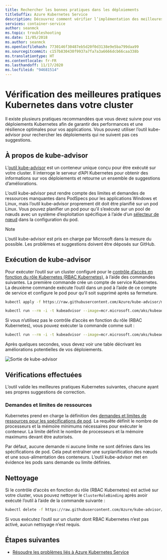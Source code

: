 ```yaml
---
title: Rechercher les bonnes pratiques dans les déploiements
titleSuffix: Azure Kubernetes Service
description: Découvrez comment vérifier l’implémentation des meilleures pratiques dans vos déploiements sur Azure Kubernetes Service à l’aide de kube-advisor
services: container-service
author: seanmck
ms.topic: troubleshooting
ms.date: 11/05/2018
ms.author: seanmck
ms.openlocfilehash: 7730146f30487eb5d20f0d3138e9e5ba799daa99
ms.sourcegitcommit: c157b830430f9937a7fa7a3a6666dcb66caa338b
ms.translationtype: HT
ms.contentlocale: fr-FR
ms.lasthandoff: 11/17/2020
ms.locfileid: "94681514"
---
```

# <a name="checking-for-kubernetes-best-practices-in-your-cluster"></a>Vérification des meilleures pratiques Kubernetes dans votre cluster

Il existe plusieurs pratiques recommandées que vous devez suivre pour vos déploiements Kubernetes afin de garantir des performances et une résilience optimales pour vos applications. Vous pouvez utiliser l’outil kube-advisor pour rechercher les déploiements qui ne suivent pas ces suggestions.

## <a name="about-kube-advisor"></a>À propos de kube-advisor

L’[outil kube-advisor][kube-advisor-github] est un conteneur unique conçu pour être exécuté sur votre cluster. Il interroge le serveur d’API Kubernetes pour obtenir des informations sur vos déploiements et retourne un ensemble de suggestions d’améliorations.

L’outil kube-advisor peut rendre compte des limites et demandes de ressources manquantes dans PodSpecs pour les applications Windows et Linux, mais l’outil kube-advisor proprement dit doit être planifié sur un pod Linux. Vous pouvez planifier un pod pour qu’il s’exécute sur un pool de nœuds avec un système d’exploitation spécifique à l’aide d’un [sélecteur de nœud][k8s-node-selector] dans la configuration du pod.

> [!NOTE]
> L’outil kube-advisor est pris en charge par Microsoft dans la mesure du possible. Les problèmes et suggestions doivent être déposés sur GitHub.

## <a name="running-kube-advisor"></a>Exécution de kube-advisor

Pour exécuter l’outil sur un cluster configuré pour le [contrôle d’accès en fonction du rôle Kubernetes (RBAC Kubernetes)](./azure-ad-integration-cli.md), à l’aide des commandes suivantes. La première commande crée un compte de service Kubernetes. La deuxième commande exécute l’outil dans un pod à l’aide de ce compte de service et configure le pod pour qu’il soit supprimé après sa fermeture. 

```bash
kubectl apply -f https://raw.githubusercontent.com/Azure/kube-advisor/master/sa.yaml

kubectl run --rm -i -t kubeadvisor --image=mcr.microsoft.com/aks/kubeadvisor --restart=Never --overrides="{ \"apiVersion\": \"v1\", \"spec\": { \"serviceAccountName\": \"kube-advisor\" } }" --namespace default
```

Si vous n’utilisez pas le contrôle d’accès en fonction du rôle (RBAC Kubernetes), vous pouvez exécuter la commande comme suit :

```bash
kubectl run --rm -i -t kubeadvisor --image=mcr.microsoft.com/aks/kubeadvisor --restart=Never
```

Après quelques secondes, vous devez voir une table décrivant les améliorations potentielles de vos déploiements.

![Sortie de kube-advisor](media/kube-advisor-tool/kube-advisor-output.png)

## <a name="checks-performed"></a>Vérifications effectuées

L’outil valide les meilleures pratiques Kubernetes suivantes, chacune ayant ses propres suggestions de correction.

### <a name="resource-requests-and-limits"></a>Demandes et limites de ressources

Kubernetes prend en charge la définition des [demandes et limites de ressources pour les spécifications de pod][kube-cpumem]. La requête définit le nombre de processeurs et la mémoire minimums nécessaires pour exécuter le conteneur. La limite définit le nombre de processeurs et la mémoire maximums devant être autorisés.

Par défaut, aucune demande ni aucune limite ne sont définies dans les spécifications de pod. Cela peut entraîner une surplanification des nœuds et une sous-alimentation des conteneurs. L’outil kube-advisor met en évidence les pods sans demande ou limite définies.

## <a name="cleaning-up"></a>Nettoyage

Si le contrôle d’accès en fonction du rôle (RBAC Kubernetes) est activé sur votre cluster, vous pouvez nettoyer le `ClusterRoleBinding` après avoir exécuté l’outil à l’aide de la commande suivante :

```bash
kubectl delete -f https://raw.githubusercontent.com/Azure/kube-advisor/master/sa.yaml
```

Si vous exécutez l’outil sur un cluster dont RBAC Kubernetes n’est pas activé, aucun nettoyage n’est requis.

## <a name="next-steps"></a>Étapes suivantes

- [Résoudre les problèmes liés à Azure Kubernetes Service](troubleshooting.md)

<!-- RESOURCES -->

[kube-cpumem]: https://github.com/Azure/azure-quickstart-templates
[kube-advisor-github]: https://github.com/azure/kube-advisor
[k8s-node-selector]: concepts-clusters-workloads.md#node-selectors
